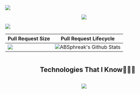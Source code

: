 <!--horizontal divider(gradiant)-->
<img src="https://user-images.githubusercontent.com/73097560/115834477-dbab4500-a447-11eb-908a-139a6edaec5c.gif">

<!--Banner-->
<p align="center">
  <a href="https://github.com/DenverCoder1/readme-typing-svg"><img src="https://readme-typing-svg.herokuapp.com?font=Time+New+Roman&color=cyan&size=25&center=true&vCenter=true&width=600&height=100&lines=Hi,+I'm+Sebastián+Quero..&hearts;++;Full+Stack+Developer;Programmer+Analyst+Student;Love+to+learn+new+stuffs..<3"></a>
</p>

<!--horizontal divider(gradiant)-->
<img src="https://user-images.githubusercontent.com/73097560/115834477-dbab4500-a447-11eb-908a-139a6edaec5c.gif">

<!-- languages -->
| Pull Request Size    | Pull Request Lifecycle    |
| -----------------    | ----------------------    |
|<img  align="center"  src="https://github-readme-stats.anuraghazra1.vercel.app/api/top-langs/?username=s-quero&theme=dark&hide_border=false&no-bg=true&no-frame=true&langs_count=10"/>|<img align="center" src="https://github-readme-stats.vercel.app/api?username=s-quero&include_all_commits=true&count_private=true&show_icons=true&line_height=20&title_color=7A7ADB&icon_color=2234AE&text_color=D3D3D3&bg_color=0,000000,130F40" alt="ABSphreak's Github Stats">|

<!--h1 without bottom border-->
<div id="user-content-toc">
  <ul align="center">
    <summary><h2 style="display: inline-block">Technologies That I Know👨🏻‍💻</h2></summary>
  </ul>
</div>

<!--tech stack icons-->
<p align="center">
  <a href="https://skillicons.dev">
    <img src="https://skillicons.dev/icons?i=bash,git,github,md,html,css,js,java,php,py,spring,laravel,symfony,express,npm,nodejs,react,mysql,postgresql,mongodb,wordpress,bootstrap,postman,nginx,cloudflare,vscode,visualstudio,sublime,atom,idea,phpstorm,pycharm,notion,obsidian,ubuntu,mint,linux,windows&perline=10"
      />
  </a>
</p>

